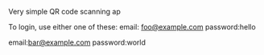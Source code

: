 Very simple QR code scanning ap

To login, use either one of these:
email: foo@example.com
password:hello

email:bar@example.com
password:world